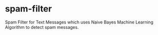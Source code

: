 # spam-filter
Spam Filter for Text Messages which uses Naive Bayes Machine Learning Algorithm to detect spam messages.
